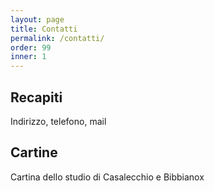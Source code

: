 ```yaml
---
layout: page
title: Contatti
permalink: /contatti/
order: 99
inner: 1
---
```


## Recapiti

Indirizzo, telefono, mail

## Cartine

Cartina dello studio di Casalecchio e Bibbianox